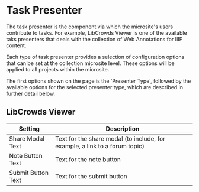 # Task Presenter

The task presenter is the component via which the microsite's users contribute
to tasks. For example, LibCrowds Viewer is one of the available taks presenters
that deals with the collection of Web Annotations for IIIF content.

Each type of task presenter provides a selection of configuration options that
can be set at the collection microsite level. These options will be applied to
all projects within the microsite.

The first options shown on the page is the 'Presenter Type', followed by the
available options for the selected presenter type, which are described in
further detail below.

## LibCrowds Viewer

| Setting            | Description
|--------------------|-----------------------------------------------------------------------------|
| Share Modal Text   | Text for the share modal (to include, for example, a link to a forum topic) |
| Note Button Text   | Text for the note button                                                    |
| Submit Button Text | Text for the submit button                                                  |
